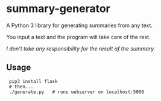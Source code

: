 # summary-generator

A Python 3 library for generating summaries from any text.

You input a text and the program will take care of the rest.

*I don't take any responsibility for the result of the summary.*

Usage
-----

```
 pip3 install flask
 # then...
 ./generate.py   # runs webserver on localhost:5000
```
